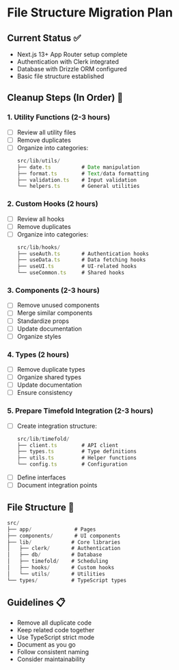 # File Structure Migration Plan

## Current Status ✅
- Next.js 13+ App Router setup complete
- Authentication with Clerk integrated
- Database with Drizzle ORM configured
- Basic file structure established

## Cleanup Steps (In Order) 🔄

### 1. Utility Functions (2-3 hours)
- [ ] Review all utility files
- [ ] Remove duplicates
- [ ] Organize into categories:
  ```typescript
  src/lib/utils/
  ├── date.ts          # Date manipulation
  ├── format.ts        # Text/data formatting
  ├── validation.ts    # Input validation
  └── helpers.ts       # General utilities
  ```

### 2. Custom Hooks (2 hours)
- [ ] Review all hooks
- [ ] Remove duplicates
- [ ] Organize into categories:
  ```typescript
  src/lib/hooks/
  ├── useAuth.ts       # Authentication hooks
  ├── useData.ts       # Data fetching hooks
  ├── useUI.ts         # UI-related hooks
  └── useCommon.ts     # Shared hooks
  ```

### 3. Components (2-3 hours)
- [ ] Remove unused components
- [ ] Merge similar components
- [ ] Standardize props
- [ ] Update documentation
- [ ] Organize styles

### 4. Types (2 hours)
- [ ] Remove duplicate types
- [ ] Organize shared types
- [ ] Update documentation
- [ ] Ensure consistency

### 5. Prepare Timefold Integration (2-3 hours)
- [ ] Create integration structure:
  ```typescript
  src/lib/timefold/
  ├── client.ts        # API client
  ├── types.ts         # Type definitions
  ├── utils.ts         # Helper functions
  └── config.ts        # Configuration
  ```
- [ ] Define interfaces
- [ ] Document integration points

## File Structure 📁
```typescript
src/
├── app/              # Pages
├── components/       # UI components
├── lib/             # Core libraries
│   ├── clerk/       # Authentication
│   ├── db/          # Database
│   ├── timefold/    # Scheduling
│   ├── hooks/       # Custom hooks
│   └── utils/       # Utilities
└── types/           # TypeScript types
```

## Guidelines 📋
- Remove all duplicate code
- Keep related code together
- Use TypeScript strict mode
- Document as you go
- Follow consistent naming
- Consider maintainability
